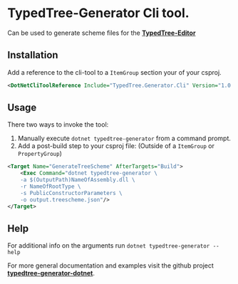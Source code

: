 # **TypedTree-Generator** Cli tool.

Can be used to generate scheme files for the [**TypedTree-Editor**](https://bastian.tech/tree/)

## Installation

Add a reference to the cli-tool to a `ItemGroup` section your of your csproj.
```xml
<DotNetCliToolReference Include="TypedTree.Generator.Cli" Version="1.0.*" />
```

## Usage
There two ways to invoke the tool:
1. Manually execute `dotnet typedtree-generator` from a command prompt.
2. Add a post-build step to your csproj file: (Outside of a `ItemGroup` or `PropertyGroup`)
```xml
<Target Name="GenerateTreeScheme" AfterTargets="Build">
    <Exec Command="dotnet typedtree-generator \
    -a $(OutputPath)NameOfAssembly.dll \
    -r NameOfRootType \
    -s PublicConstructorParameters \
    -o output.treescheme.json"/>
</Target>
```

## Help
For additional info on the arguments run `dotnet typedtree-generator --help`

For more general documentation and examples visit the github project [**typedtree-generator-dotnet**](https://github.com/BastianBlokland/typedtree-generator-dotnet).
